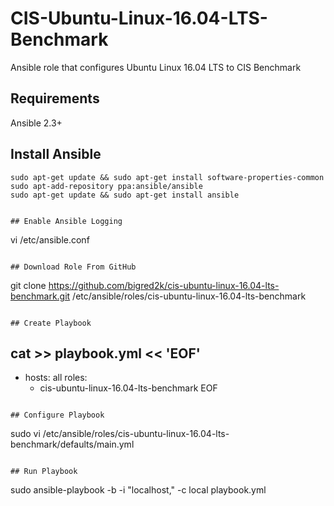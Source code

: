 # CIS-Ubuntu-Linux-16.04-LTS-Benchmark
Ansible role that configures Ubuntu Linux 16.04 LTS to CIS Benchmark

## Requirements
Ansible 2.3+

## Install Ansible
```
sudo apt-get update && sudo apt-get install software-properties-common
sudo apt-add-repository ppa:ansible/ansible
sudo apt-get update && sudo apt-get install ansible


## Enable Ansible Logging
```
vi /etc/ansible.conf
```

## Download Role From GitHub
```
git clone https://github.com/bigred2k/cis-ubuntu-linux-16.04-lts-benchmark.git /etc/ansible/roles/cis-ubuntu-linux-16.04-lts-benchmark
```

## Create Playbook
```
cat >>  playbook.yml << 'EOF'
---
- hosts: all
  roles:
    - cis-ubuntu-linux-16.04-lts-benchmark
EOF
```

## Configure Playbook
```
sudo vi /etc/ansible/roles/cis-ubuntu-linux-16.04-lts-benchmark/defaults/main.yml
```

## Run Playbook
```
sudo ansible-playbook -b -i "localhost," -c local playbook.yml
```
